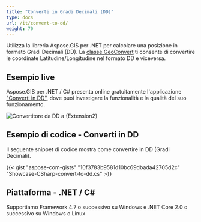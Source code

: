 ```yaml
---
title: "Converti in Gradi Decimali (DD)"
type: docs
url: /it/convert-to-dd/
weight: 70
---
```


Utilizza la libreria Aspose.GIS per .NET per calcolare una posizione in formato Gradi Decimali (DD). La [classe GeoConvert](https://reference.aspose.com/gis/net/aspose.gis/geoconvert) ti consente di convertire le coordinate Latitudine/Longitudine nel formato DD e viceversa.

## **Esempio live**

Aspose.GIS per .NET / C# presenta online gratuitamente l'applicazione ["Converti in DD"](https://products.aspose.app/gis/coordinates/convert-to-dd), dove puoi investigare la funzionalità e la qualità del suo funzionamento.

![Convertitore da DD a {Extension2}](coordinates.png)

## **Esempio di codice - Converti in DD**

Il seguente snippet di codice mostra come convertire in DD (Gradi Decimali).

{{< gist "aspose-com-gists" "10f3783b9581d10bc69dbada42705d2c" "Showcase-CSharp-convert-to-dd.cs" >}}

## **Piattaforma - .NET / C#**

Supportiamo Framework 4.7 o successivo su Windows e .NET Core 2.0 o successivo su Windows o Linux
